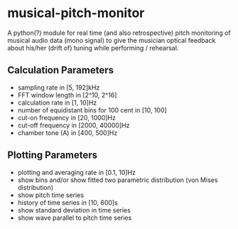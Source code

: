 # musical-pitch-monitor
A python(?) module for real time (and also retrospective) pitch monitoring of musical audio data (mono signal) to give the musician optical feedback about his/her (drift of) tuning while performing / rehearsal.

## Calculation Parameters
 * sampling rate in [5, 192]kHz
 * FFT window length in [2^10, 2^16]
 * calculation rate in [1, 10]Hz
 * number of equidistant bins for 100 cent in [10, 100]
 * cut-on frequency in [20, 1000]Hz
 * cut-off frequency in [2000, 40000]Hz
 * chamber tone (A) in [400, 500]Hz

## Plotting Parameters
 * plotting and averaging rate in [0.1, 10]Hz
 * show bins and/or show fitted two parametric distribution (von Mises distribution)
 * show pitch time series
 * history of time series in [10, 600]s
 * show standard deviation in time series
 * show wave parallel to pitch time series
